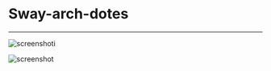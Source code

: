 # Sway-arch-dotes

---------
![screenshot](https://github.com/user-attachments/assets/c83dd196-de4f-420b-80db-03f4cd7ee8ab)i

![screenshot](https://github.com/user-attachments/assets/50b0ab68-2551-49b6-b612-8f858934daa9)


